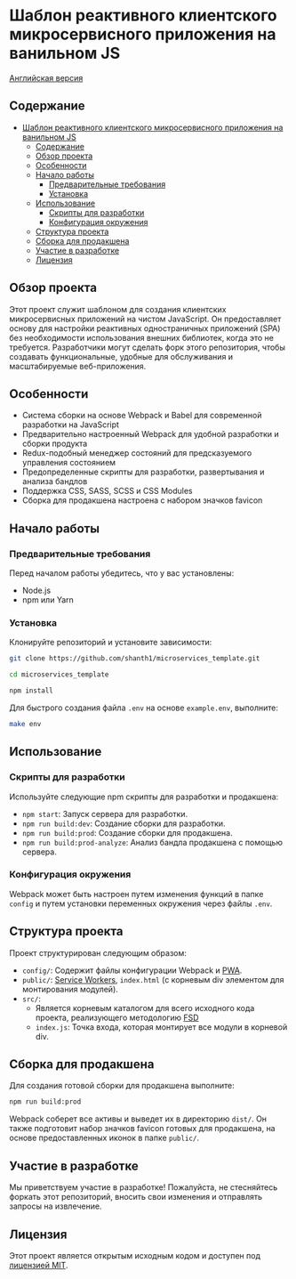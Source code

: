 # Шаблон реактивного клиентского микросервисного приложения на ванильном JS

[Английская версия](README.md)

## Содержание
- [Шаблон реактивного клиентского микросервисного приложения на ванильном JS](#шаблон-реактивного-клиентского-микросервисного-приложения-на-ванильном-js)
  - [Содержание](#содержание)
  - [Обзор проекта](#обзор-проекта)
  - [Особенности](#особенности)
  - [Начало работы](#начало-работы)
    - [Предварительные требования](#предварительные-требования)
    - [Установка](#установка)
  - [Использование](#использование)
    - [Скрипты для разработки](#скрипты-для-разработки)
    - [Конфигурация окружения](#конфигурация-окружения)
  - [Структура проекта](#структура-проекта)
  - [Сборка для продакшена](#сборка-для-продакшена)
  - [Участие в разработке](#участие-в-разработке)
  - [Лицензия](#лицензия)

## Обзор проекта
Этот проект служит шаблоном для создания клиентских микросервисных приложений на чистом JavaScript. Он предоставляет основу для настройки реактивных одностраничных приложений (SPA) без необходимости использования внешних библиотек, когда это не требуется. Разработчики могут сделать форк этого репозитория, чтобы создавать функциональные, удобные для обслуживания и масштабируемые веб-приложения.

## Особенности
- Система сборки на основе Webpack и Babel для современной разработки на JavaScript
- Предварительно настроенный Webpack для удобной разработки и сборки продукта
- Redux-подобный менеджер состояний для предсказуемого управления состоянием
- Предопределенные скрипты для разработки, развертывания и анализа бандлов
- Поддержка CSS, SASS, SCSS и CSS Modules
- Сборка для продакшена настроена с набором значков favicon

## Начало работы

### Предварительные требования
Перед началом работы убедитесь, что у вас установлены:
- Node.js
- npm или Yarn

### Установка
Клонируйте репозиторий и установите зависимости:

```bash
git clone https://github.com/shanth1/microservices_template.git
```
```bash
cd microservices_template
```
```bash
npm install
```

Для быстрого создания файла `.env` на основе `example.env`, выполните:
```bash
make env
```

## Использование

### Скрипты для разработки

Используйте следующие npm скрипты для разработки и продакшена:

- `npm start`: Запуск сервера для разработки.
- `npm run build:dev`: Создание сборки для разработки.
- `npm run build:prod`: Создание сборки для продакшена.
- `npm run build:prod-analyze`: Анализ бандла продакшена с помощью сервера.

### Конфигурация окружения
Webpack может быть настроен путем изменения функций в папке `config` и путем установки переменных окружения через файлы `.env`.

## Структура проекта

Проект структурирован следующим образом:
- `config/`: Содержит файлы конфигурации Webpack и [PWA](doc/ru/PWA.ru.md).
- `public/`: [Service Workers](doc/ru/PWA.ru.md#service-workers), `index.html` (с корневым div элементом для монтирования модулей).
- `src/`:
  - Является корневым каталогом для всего исходного кода проекта, реализующего методологию [FSD](doc/ru/FSD.ru.md)
  - `index.js`: Точка входа, которая монтирует все модули в корневой div.



## Сборка для продакшена
Для создания готовой сборки для продакшена выполните:

```bash
npm run build:prod
```

Webpack соберет все активы и выведет их в директорию `dist/`. Он также подготовит набор значков favicon готовых для продакшена, на основе предоставленных иконок в папке `public/`.

## Участие в разработке
Мы приветствуем участие в разработке! Пожалуйста, не стесняйтесь форкать этот репозиторий, вносить свои изменения и отправлять запросы на извлечение.

## Лицензия
Этот проект является открытым исходным кодом и доступен под [лицензией MIT](LICENSE).


